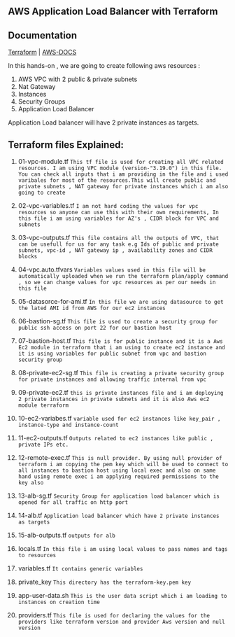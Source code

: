 
## AWS Application Load Balancer with Terraform


## Documentation

[Terraform](https://registry.terraform.io/modules/terraform-aws-modules/alb/aws/latest) | [AWS-DOCS](https://docs.aws.amazon.com/elasticloadbalancing/latest/application/introduction.html)

In this hands-on , we are going to create following aws resources :

1. AWS VPC with 2 public & private subnets
2. Nat Gateway
3. Instances 
4. Security Groups
5. Application Load Balancer


Application Load balancer will have 2 private instances as targets.
## Terraform files Explained:

1. 01-vpc-module.tf
`This tf file is used for creating all VPC related resources. I am using VPC module (version-"3.19.0") in this file. You can check all inputs that i am providing in the file and i used varibales for most of the resources.This will create public and private subnets , NAT gateway for private instances which i am also going to create`

2. 02-vpc-variables.tf
`I am not hard coding the values for vpc resources so anyone can use this with their own requirements, In this file i am using variables for AZ's , CIDR block for VPC and subnets`

3. 03-vpc-outputs.tf
`This file contains all the outputs of VPC, that can be usefull for us for any task e.g Ids of public and private subnets, vpc-id , NAT gateway ip , availability zones and CIDR blocks`

4. 04-vpc.auto.tfvars
`Variables values used in this file will be automatically uploaded when we run the terraform plan/apply command , so we can change values for vpc resources as per our needs in this file`

5. 05-datasorce-for-ami.tf
`In this file we are using datasource to get the lated AMI id from AWS for our ec2 instances` 

6. 06-bastion-sg.tf
`This file is used to create a security group for public ssh access on port 22 for our bastion host  `

7. 07-bastion-host.tf
`This file is for public instance and it is a Aws Ec2 module in terraform that i am using to create ec2 instance and it is using variables for public subnet from vpc and bastion security group`

8. 08-private-ec2-sg.tf
`This file is creating a private security group for private instances and allowing traffic internal from vpc`  

9. 09-private-ec2.tf
`this is private instances file and i am deploying 2 private instances in private subnets and it is also Aws ec2 module terraform`

10. 10-ec2-variabes.tf
`variable used for ec2 instances like key_pair , instance-type and instance-count`    

11. 11-ec2-outputs.tf
`Outputs related to ec2 instances like public , private IPs etc.`

12. 12-remote-exec.tf
`This is null provider. By using null provider of terraform i am copying the pem key which will be used to connect to all instances to bastion host using local exec and also on same hand using remote exec i am applying required permissions to the key also`

13. 13-alb-sg.tf
`Security Group for application load balancer which is opened for all traffic on http port`

14. 14-alb.tf
`Application load balancer which have 2 private instances as targets`  

15. 15-alb-outputs.tf
`outputs for alb`

16. locals.tf
`In this file i am using local values to pass names and tags to resources`

17. variables.tf
`It contains generic variables `

18. private_key
`This directory has the terraform-key.pem key `

19. app-user-data.sh
`This is the user data script which i am loading to instances on creation time`

20. providers.tf
`This file is used for declaring the values for the providers like terraform version and provider Aws version and null version`











